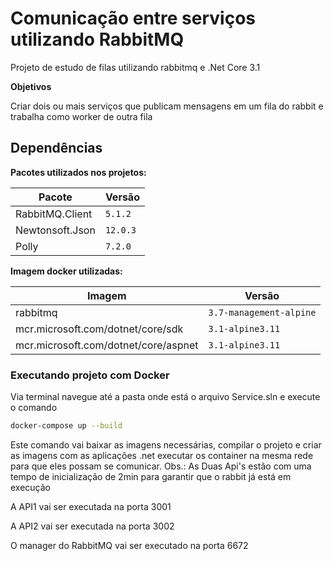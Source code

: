 # Comunicação entre serviços utilizando RabbitMQ

Projeto de estudo de filas utilizando rabbitmq e .Net Core 3.1

**Objetivos**

Criar dois ou mais serviços que publicam mensagens em um fila do rabbit e trabalha como worker de outra fila

## Dependências

**Pacotes utilizados nos projetos:**

|Pacote          |Versão                          |
|----------------|-------------------------------|
|RabbitMQ.Client |`5.1.2`|
|Newtonsoft.Json |`12.0.3`|
|Polly			 |`7.2.0`|

**Imagem docker utilizadas:**

|Imagem          |Versão                          |
|----------------|-------------------------------|
|rabbitmq |`3.7-management-alpine`|
|mcr.microsoft.com/dotnet/core/sdk |`3.1-alpine3.11` |
|mcr.microsoft.com/dotnet/core/aspnet|`3.1-alpine3.11`|


### Executando projeto com Docker

Via terminal navegue até a pasta onde está o arquivo Service.sln e execute o comando
```bash
docker-compose up --build
```

Este comando vai baixar as imagens necessárias, compilar o projeto e criar as imagens com as aplicações .net executar os container na mesma rede para que eles possam se comunicar. Obs.: As Duas Api's estão com uma tempo de inicialização de 2min para garantir que o rabbit já está em execução

A API1 vai ser executada na porta 3001 

A API2 vai ser executada na porta 3002

O manager do RabbitMQ vai ser executado na porta 6672

